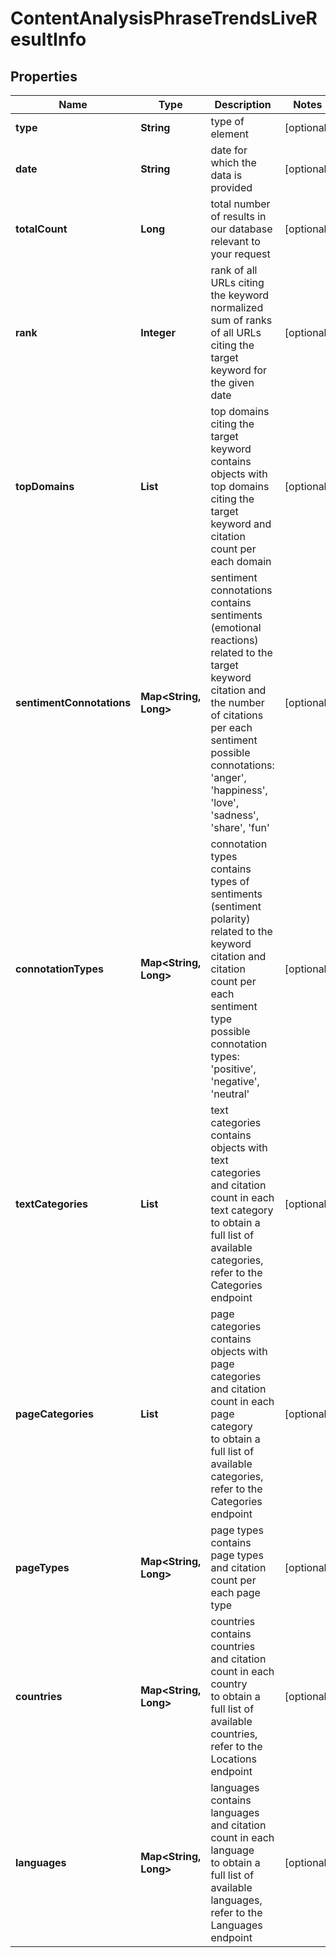 # ContentAnalysisPhraseTrendsLiveResultInfo


## Properties

| Name | Type | Description | Notes |
|------------ | ------------- | ------------- | -------------|
**type** | **String** | type of element |[optional]|
**date** | **String** | date for which the data is provided |[optional]|
**totalCount** | **Long** | total number of results in our database relevant to your request |[optional]|
**rank** | **Integer** | rank of all URLs citing the keyword<br>normalized sum of ranks of all URLs citing the target keyword for the given date |[optional]|
**topDomains** | **List<TopDomainInfo>** | top domains citing the target keyword<br>contains objects with top domains citing the target keyword and citation count per each domain |[optional]|
**sentimentConnotations** | **Map<String, Long>** | sentiment connotations<br>contains sentiments (emotional reactions) related to the target keyword citation and the number of citations per each sentiment<br>possible connotations: 'anger', 'happiness', 'love', 'sadness', 'share', 'fun' |[optional]|
**connotationTypes** | **Map<String, Long>** | connotation types<br>contains types of sentiments (sentiment polarity) related to the keyword citation and citation count per each sentiment type<br>possible connotation types: 'positive', 'negative', 'neutral' |[optional]|
**textCategories** | **List<ContentAnalysisCategoriesInfo>** | text categories<br>contains objects with text categories and citation count in each text category<br>to obtain a full list of available categories, refer to the Categories endpoint |[optional]|
**pageCategories** | **List<ContentAnalysisCategoriesInfo>** | page categories<br>contains objects with page categories and citation count in each page category<br>to obtain a full list of available categories, refer to the Categories endpoint |[optional]|
**pageTypes** | **Map<String, Long>** | page types<br>contains page types and citation count per each page type |[optional]|
**countries** | **Map<String, Long>** | countries<br>contains countries and citation count in each country<br>to obtain a full list of available countries, refer to the Locations endpoint |[optional]|
**languages** | **Map<String, Long>** | languages<br>contains languages and citation count in each language<br>to obtain a full list of available languages, refer to the Languages endpoint |[optional]|